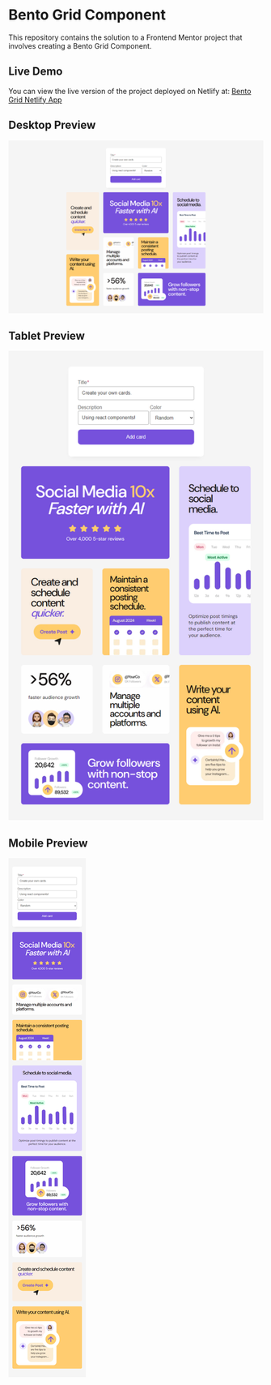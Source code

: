 # Bento Grid Component

This repository contains the solution to a Frontend Mentor project that involves creating a Bento Grid Component.

## Live Demo

You can view the live version of the project deployed on Netlify at: 
[Bento Grid Netlify App](https://bento-grid-with-react.netlify.app/)

## Desktop Preview

![Bento Grid Component Desktop Screenshot](desktop-preview.jpg)

## Tablet Preview

![Bento Grid Component Tablet Screenshot](tablet-preview.jpg)

## Mobile Preview

![Bento Grid Component Mobile Screenshot](mobile-preview.jpg)
